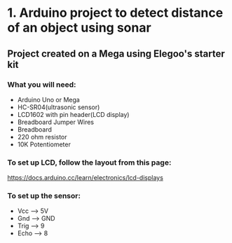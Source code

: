 # 1. Arduino project to detect distance of an object using sonar
## Project created on a Mega using Elegoo's starter kit

### What you will need: 
+ Arduino Uno or Mega
+ HC-SR04(ultrasonic sensor)
+ LCD1602 with pin header(LCD display)
+ Breadboard Jumper Wires
+ Breadboard
+ 220 ohm resistor
+ 10K Potentiometer

### To set up LCD, follow the layout from this page:
https://docs.arduino.cc/learn/electronics/lcd-displays

### To set up the sensor:
+  Vcc --> 5V
+ Gnd --> GND
+ Trig --> 9
+ Echo --> 8


